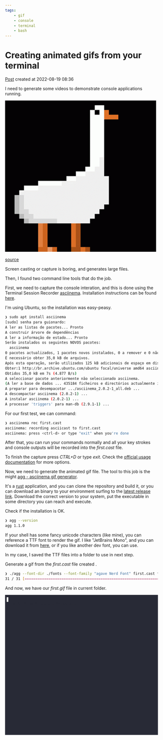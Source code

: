 ```yaml
---
tags:
    - gif
    - console
    - terminal
    - bash
---
```

# Creating animated gifs from your terminal

[Post](https://dev.to/guionardo/creating-animated-gifs-from-your-terminal-3oo5) created at 2022-08-19 08:36

I need to generate some videos to demonstrate console applications running.

![gif](dancing-duck-acegifcom-72.gif)

[source](https://acegif.com/wp-content/uploads/2022/4hv9xm/dancing-duck-acegifcom-72.gif)

Screen casting or capture is boring, and generates large files. 

Then, I found two command line tools that do the job.

First, we need to capture the console interation, and this is done using the Terminal Session Recorder [asciinema](https://asciinema.org/). Installation instructions can be found [here](https://asciinema.org/docs/installation).

I'm using Ubuntu, so the installation was easy-peasy. 

```bash
❯ sudo apt install asciinema
[sudo] senha para guionardo: 
A ler as listas de pacotes... Pronto
A construir árvore de dependências       
A ler a informação de estado... Pronto
Serão instalados os seguintes NOVOS pacotes:
  asciinema
0 pacotes actualizados, 1 pacotes novos instalados, 0 a remover e 0 não actualizados.
É necessário obter 35,0 kB de arquivos.
Após esta operação, serão utilizados 125 kB adicionais de espaço em disco.
Obter:1 http://br.archive.ubuntu.com/ubuntu focal/universe amd64 asciinema all 2.0.2-1 [35,0 kB]
Obtidos 35,0 kB em 7s (4.877 B/s)    
A seleccionar pacote anteriormente não seleccionado asciinema.
(A ler a base de dados ... 435184 ficheiros e directórios actualmente instalados.)
A preparar para desempacotar .../asciinema_2.0.2-1_all.deb ...
A descompactar asciinema (2.0.2-1) ...
A instalar asciinema (2.0.2-1) ...
A processar 'triggers' para man-db (2.9.1-1) ...
```

For our first test, we can command:

```bash
❯ asciinema rec first.cast
asciinema: recording asciicast to first.cast
asciinema: press <ctrl-d> or type "exit" when you're done
```

After that, you can run your commands normally and all your key strokes and console outputs will be recorded into the *first.cast* file.

To finish the capture press *CTRL+D* or type *exit*.  Check the [official usage documentation](https://asciinema.org/docs/usage) for more options.

Now, we need to generate the animated gif file. The tool to this job is the might [agg - asciinema gif generator](https://github.com/asciinema/agg).

It's a [rust](https://www.rust-lang.org/) application, and you can clone the repository and build it, or you can download an binary to your environment surfing to the [latest release link](https://github.com/asciinema/agg/releases/latest). Download the correct version to your system, put the executable in some directory you can reach and execute.

Check if the installation is OK.

```bash
❯ agg --version
agg 1.1.0
```

If your shell has some fancy unicode characters (like mine), you can reference a TTF font to render the gif.
I like "JetBrains Mono", and you can download it from [here](https://www.jetbrains.com/lp/mono/), or if you like another dev font, you can use.

In my case, I saved the TTF files into a folder to use in next step.

Generate a gif from the _first.cast_ file created .

```bash
❯ ./agg --font-dir ./fonts --font-family "agave Nerd Font" first.cast first.gif
31 / 31 [=================================================================] 100.00 % 47.71/s 
```

And now, we have our _first.gif_ file in current folder.

![first](first.gif)


